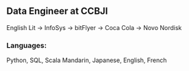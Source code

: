 ## Data Engineer at CCBJI

English Lit -> InfoSys -> bitFlyer -> Coca Cola -> Novo Nordisk

### Languages:
Python, SQL, Scala
Mandarin, Japanese, English, French

